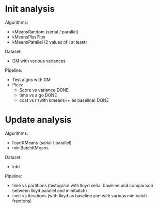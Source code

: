 # Init analysis

Algorithms:
- kMeansRandom (serial / parallel)
- kMeansPlusPlus
- kMeansParallel (2 values of l at least)

Dataset:
- GM with various variances

Pipeline:
- Test algos with GM
- Plots:
    - Score vs variance DONE
    - time vs algo DONE
    - cost vs r (with kmeans++ as baseline) DONE

# Update analysis

Algorithms:
- lloydKMeans (serial / parallel)
- miniBatchKMeans

Dataset:
- kdd

Pipeline:
- time vs partitions (histogram with lloyd serial baseline and comparison between lloyd parallel and minibatch) 
- cost vs iterations (with lloyd as baseline and with various minibatch fractions)